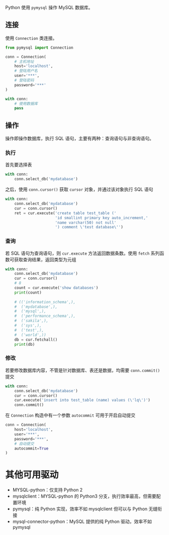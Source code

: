 Python 使用 `pymysql` 操作 MySQL 数据库。

## 连接

使用 `Connection` 类连接。

```python
from pymysql import Connection

conn = Connection(
    # 主机地址
    host='localhost',
    # 登陆用户名
    user='***',
    # 登陆密码
    password='***'
)

with conn:
    # 使用数据库
    pass
```

## 操作

操作即操作数据库，执行 SQL 语句，主要有两种：查询语句与非查询语句。

### 执行

首先要选择表

```python
with conn:
    conn.select_db('mydatabase')
```

之后，使用 `conn.cursor()` 获取 `cursor` 对象，并通过该对象执行 SQL 语句

```python
with conn:
    conn.select_db('mydatabase')
    cur = conn.cursor()
    ret = cur.execute('create table test_table ('
                      'id smallint primary key auto_increment,'
                      'name varchar(50) not null'
                      ') comment \'test database\'')
```

### 查询

若 SQL 语句为查询语句，则 `cur.execute` 方法返回数据条数。使用 `fetch` 系列函数可获取查询结果，返回类型为元组

```python
with conn:
    conn.select_db('mydatabase')
    cur = conn.cursor()
    # 8
    count = cur.execute('show databases')
    print(count)
    
    # (('information_schema',), 
    #  ('mydatabase',), 
    #  ('mysql',),
    #  ('performance_schema',),
    #  ('sakila',),
    #  ('sys',),
    #  ('test',),
    #  ('world',))
    db = cur.fetchall()
    print(db)
```

### 修改

若要修改数据库内容，不管是针对数据库、表还是数据，均需要 `conn.commit()` 提交

```python
with conn:
    conn.select_db('mydatabase')
    cur = conn.cursor()
    cur.execute('insert into test_table (name) values (\'lq\')')
    conn.commit()
```

在 `Connection` 构造中有一个参数 `autocommit` 可用于开启自动提交

```python
conn = Connection(
    host='localhost',
    user='***',
    password='***',
    # 自动提交
    autocommit=True
)
```

# 其他可用驱动

- MYSQL-python：仅支持 Python 2
- mysqlclient：MYSQL-python 的 Python3 分支，执行效率最高，但需要配置环境
- pymysql：纯 Python 实现，效率不如 mysqlclient 但可以与 Python 无缝衔接
- mysql-connector-python：MySQL 提供的纯 Python 驱动，效率不如 pymysql